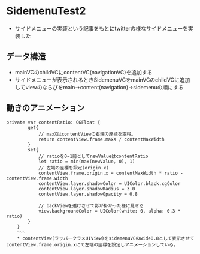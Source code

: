 # SidemenuTest2
* サイドメニューの実装という記事をもとにtwitterの様なサイドメニューを実装した

## データ構造
* mainVCのchildVCにcontentVC(navigationVC)を追加する
* サイドメニューが表示されるときSidemenuVCをmainVCのchildVCに追加してviewのならびをmain→content(navigation)→sidemenuの順にする

## 動きのアニメーション
~~~
private var contentRatio: CGFloat {
        get{
            // maxXはcontentViewの右端の座標を取得。
            return contentView.frame.maxX / contentMaxWidth
        }
        set{
            // ratioを0~1前としてnewValueはcontentRatio
            let ratio = min(max(newValue, 0), 1)
            // 左端の座標を設定(origin.x)
            contentView.frame.origin.x = contentMaxWidth * ratio - contentView.frame.width
            contentView.layer.shadowColor = UIColor.black.cgColor
            contentView.layer.shadowRadius = 3.0
            contentView.layer.shadowOpacity = 0.8
            
            // backViewを透けさせて影が掛かった様に見せる
            view.backgroundColor = UIColor(white: 0, alpha: 0.3 * ratio)
        }
    }
    ~~~
    * contentView(ラッパークラスUIView)をsidemenuVCのwide0.8として表示させてcontentView.frame.origin.xにて左端の座標を設定しアニメーションしている。
    
